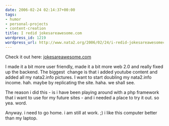```yaml
---
date: 2006-02-24 02:14:37+00:00
tags:
- humor
- personal-projects
- content-creation
title: I redid jokesareawesome.com
wordpress_id: 1219
wordpress_url: http://www.nata2.org/2006/02/24/i-redid-jokesareawesomecom/
---
```


Check it out here: <a href="http://www.jokesareawesome.com">jokesareawesome.com</a>

I made it a bit more user friendly, made it a bit more web 2.0 and really fixed up the backend. The biggest  change is that i added youtube content and added all my nata2.info pictures. I want to start doubling my nata2.info income. hah. maybe by replicating the site. haha. we shall see.

The reason i did this - is i have been playing around with a php framework that i want to use for my future sites - and i needed a place to try it out. so yea. word.

Anyway. i need to go home. i am still at work. ;) i like this computer better than my laptop.
